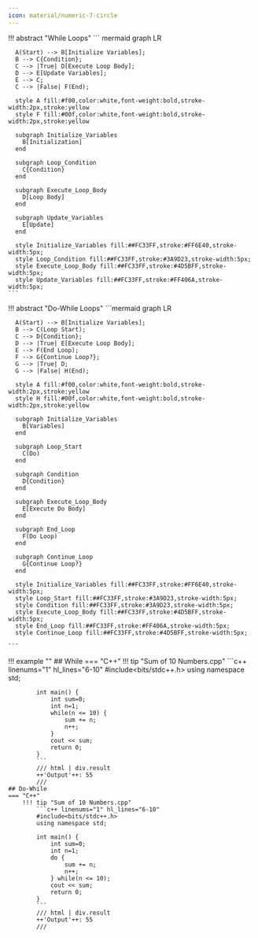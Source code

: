 ```yaml
---
icon: material/numeric-7-circle
---
```


!!! abstract "While Loops"
    ``` mermaid
    graph LR

      A(Start) --> B[Initialize Variables];
      B --> C{Condition};
      C --> |True| D[Execute Loop Body];
      D --> E[Update Variables];
      E --> C;
      C --> |False| F(End);

      style A fill:#f00,color:white,font-weight:bold,stroke-width:2px,stroke:yellow
      style F fill:#00f,color:white,font-weight:bold,stroke-width:2px,stroke:yellow

      subgraph Initialize_Variables
        B[Initialization]
      end

      subgraph Loop_Condition
        C{Condition}
      end

      subgraph Execute_Loop_Body
        D[Loop Body]
      end

      subgraph Update_Variables
        E[Update]
      end

      style Initialize_Variables fill:##FC33FF,stroke:#FF6E40,stroke-width:5px;
      style Loop_Condition fill:##FC33FF,stroke:#3A9D23,stroke-width:5px;
      style Execute_Loop_Body fill:##FC33FF,stroke:#4D5BFF,stroke-width:5px;
      style Update_Variables fill:##FC33FF,stroke:#FF406A,stroke-width:5px;
    ```

!!! abstract "Do-While Loops"
    ```mermaid
    graph LR

      A(Start) --> B[Initialize Variables];
      B --> C(Loop Start);
      C --> D{Condition};
      D --> |True| E[Execute Loop Body];
      E --> F(End Loop);
      F --> G{Continue Loop?};
      G --> |True| D;
      G --> |False| H(End);

      style A fill:#f00,color:white,font-weight:bold,stroke-width:2px,stroke:yellow
      style H fill:#00f,color:white,font-weight:bold,stroke-width:2px,stroke:yellow

      subgraph Initialize_Variables
        B[Variables]
      end

      subgraph Loop_Start
        C(Do)
      end

      subgraph Condition
        D{Condition}
      end

      subgraph Execute_Loop_Body
        E[Execute Do Body]
      end

      subgraph End_Loop
        F(Do Loop)
      end

      subgraph Continue_Loop
        G{Continue Loop?}
      end

      style Initialize_Variables fill:##FC33FF,stroke:#FF6E40,stroke-width:5px;
      style Loop_Start fill:##FC33FF,stroke:#3A9D23,stroke-width:5px;
      style Condition fill:##FC33FF,stroke:#3A9D23,stroke-width:5px;
      style Execute_Loop_Body fill:##FC33FF,stroke:#4D5BFF,stroke-width:5px;
      style End_Loop fill:##FC33FF,stroke:#FF406A,stroke-width:5px;
      style Continue_Loop fill:##FC33FF,stroke:#4D5BFF,stroke-width:5px;

    ```


!!! example ""
    ## While
    === "C++"
        !!! tip "Sum of 10 Numbers.cpp"
            ```c++ linenums="1" hl_lines="6-10"
            #include<bits/stdc++.h>
            using namespace std;

            int main() {
                int sum=0;
                int n=1;
                while(n <= 10) {
                    sum += n;
                    n++;
                }  
                cout << sum;
                return 0;
            }
            ```
            /// html | div.result
            ++'Output'++: 55
            ///
    ## Do-While
    === "C++"
        !!! tip "Sum of 10 Numbers.cpp"
            ```c++ linenums="1" hl_lines="6-10"
            #include<bits/stdc++.h>
            using namespace std;

            int main() {
                int sum=0;
                int n=1;
                do {
                    sum += n;
                    n++;
                } while(n <= 10);
                cout << sum;
                return 0;
            }
            ```
            /// html | div.result
            ++'Output'++: 55
            ///

